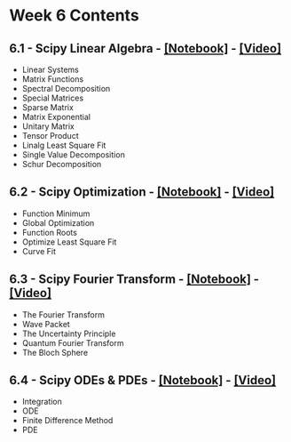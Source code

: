 # Week 6 Contents

## 6.1 - Scipy Linear Algebra - [[Notebook]](./notebooks/pyqm-6.1-scipy-linear-algebra.ipynb) - [[Video]](https://youtu.be/EQWi8rliCqY)

- Linear Systems
- Matrix Functions
- Spectral Decomposition
- Special Matrices
- Sparse Matrix
- Matrix Exponential
- Unitary Matrix
- Tensor Product
- Linalg Least Square Fit
- Single Value Decomposition
- Schur Decomposition

## 6.2 - Scipy Optimization - [[Notebook]](./notebooks/pyqm-6.2-scipy-optimization.ipynb) - [[Video]](https://youtu.be/p2ohSsd1KTg) 

- Function Minimum
- Global Optimization
- Function Roots
- Optimize Least Square Fit
- Curve Fit

## 6.3 - Scipy Fourier Transform - [[Notebook]](./notebooks/pyqm-6.3-scipy-fourier-transform.ipynb) - [[Video]](https://youtu.be/c5uvMbymfvQ)  

- The Fourier Transform
- Wave Packet
- The Uncertainty Principle
- Quantum Fourier Transform
- The Bloch Sphere


## 6.4 - Scipy ODEs & PDEs - [[Notebook]](./notebooks/pyqm-6.4-scipy-ode-pde.ipynb) - [[Video]](https://youtu.be/W6iLi9I90OM)   

- Integration
- ODE
- Finite Difference Method
- PDE

